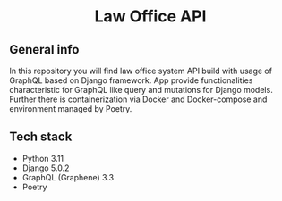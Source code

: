 <h1 align="center">Law Office API</h1>

## General info
<p>
In this repository you will find law office system API build with usage of GraphQL based on Django framework.
App provide functionalities characteristic for GraphQL like query and mutations for Django models.
Further there is containerization via Docker and Docker-compose and environment managed by Poetry.
</p>

## Tech stack
- Python 3.11
- Django 5.0.2
- GraphQL (Graphene) 3.3
- Poetry

